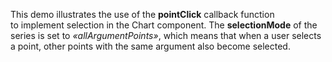 This demo illustrates the use of&nbsp;the **pointClick** callback function to&nbsp;implement selection in&nbsp;the Chart component. The **selectionMode** of&nbsp;the series is&nbsp;set to _&laquo;allArgumentPoints&raquo;_, which means that when a&nbsp;user selects a&nbsp;point, other points with the same argument also become selected.
<!--split-->